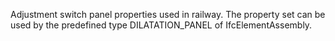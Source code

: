 Adjustment switch panel properties used in railway. The property set can be used by the predefined type DILATATION_PANEL of IfcElementAssembly.